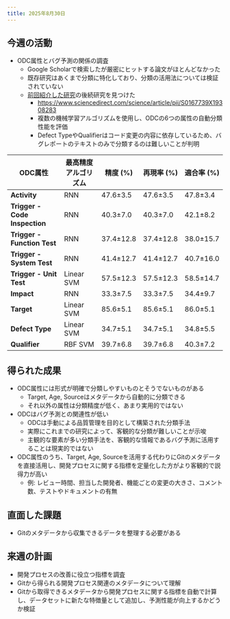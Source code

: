 ```yaml
---
title: 2025年8月30日
---
```

## 今週の活動
- ODC属性とバグ予測の関係の調査
	- Google Scholarで検索したが厳密にヒットする論文がほとんどなかった
	- 既存研究はあくまで分類に特化しており、分類の活用法については検証されていない
	- [前回紹介した研究](https://www.sciencedirect.com/science/article/abs/pii/S0164121219302250)の後続研究を見つけた
		- https://www.sciencedirect.com/science/article/pii/S0167739X19308283
		- 複数の機械学習アルゴリズムを使用し、ODCの6つの属性の自動分類性能を評価
		- Defect TypeやQualifierはコード変更の内容に依存しているため、バグレポートのテキストのみで分類するのは難しいことが判明

| ODC属性                         | 最高精度アルゴリズム | 精度 (%)    | 再現率 (%)   | 適合率 (%)   |
| ----------------------------- | ---------- | --------- | --------- | --------- |
| **Activity**                  | RNN        | 47.6±3.5  | 47.6±3.5  | 47.8±3.4  |
| **Trigger - Code Inspection** | RNN        | 40.3±7.0  | 40.3±7.0  | 42.1±8.2  |
| **Trigger - Function Test**   | RNN        | 37.4±12.8 | 37.4±12.8 | 38.0±15.7 |
| **Trigger - System Test**     | RNN        | 41.4±12.7 | 41.4±12.7 | 40.7±16.0 |
| **Trigger - Unit Test**       | Linear SVM | 57.5±12.3 | 57.5±12.3 | 58.5±14.7 |
| **Impact**                    | RNN        | 33.3±7.5  | 33.3±7.5  | 34.4±9.7  |
| **Target**                    | Linear SVM | 85.6±5.1  | 85.6±5.1  | 86.0±5.1  |
| **Defect Type**               | Linear SVM | 34.7±5.1  | 34.7±5.1  | 34.8±5.5  |
| **Qualifier**                 | RBF SVM    | 39.7±6.8  | 39.7±6.8  | 40.3±7.2  |

## 得られた成果
- ODC属性には形式が明確で分類しやすいものとそうでないものがある
	- Target, Age, Sourceはメタデータから自動的に分類できる
	- それ以外の属性は分類精度が低く、あまり実用的ではない
- ODCはバグ予測との関連性が低い
	- ODCは手動による品質管理を目的として構築された分類手法
	- 実際にこれまでの研究によって、客観的な分類が難しいことが示唆
	- 主観的な要素が多い分類手法を、客観的な情報であるバグ予測に活用することは現実的ではない
- ODC属性のうち、Target, Age, Sourceを活用する代わりにGitのメタデータを直接活用し、開発プロセスに関する指標を定量化した方がより客観的で説得力が高い
	- 例: レビュー時間、担当した開発者、機能ごとの変更の大きさ、コメント数、テストやドキュメントの有無
## 直面した課題
- Gitのメタデータから収集できるデータを整理する必要がある
## 来週の計画
- 開発プロセスの改善に役立つ指標を調査
- Gitから得られる開発プロセス関連のメタデータについて理解
- Gitから取得できるメタデータから開発プロセスに関する指標を自動で計算し、データセットに新たな特徴量として追加し、予測性能が向上するかどうか検証